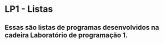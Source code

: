# LP1 - Listas
## Essas são listas de programas desenvolvidos na cadeira Laboratório de programação 1.
